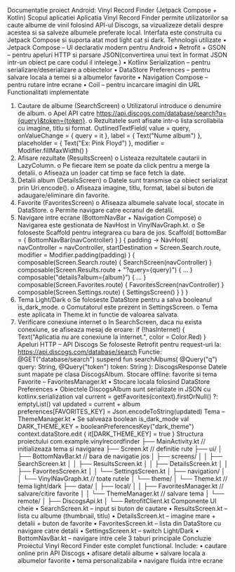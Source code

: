 Documentatie proiect Android: Vinyl Record
Finder (Jetpack Compose + Kotlin)
Scopul aplicatiei
Aplicatia Vinyl Record Finder permite utilizatorilor sa caute albume de vinil folosind API-ul
Discogs, sa vizualizeze detalii despre acestea si sa salveze albumele preferate local. Interfata este
construita cu Jetpack Compose si suporta atat mod light cat si dark.
Tehnologii utilizate
• Jetpack Compose – UI declarativ modern pentru Android
• Retrofit + GSON – pentru apeluri HTTP si parsare JSON(convertirea unui text în format
JSON intr-un obiect pe care codul il intelege.)
• Kotlinx Serialization – pentru serializare/deserializare a obiectelor
• DataStore Preferences – pentru salvare locala a temei si a albumelor favorite
• Navigation Compose – pentru rutare intre ecrane
• Coil – pentru incarcare imagini din URL
Functionalitati implementate
1. Cautare de albume (SearchScreen)
o Utilizatorul introduce o denumire de album.
o Apel API catre https://api.discogs.com/database/search?q={query}&token={token}.
o Rezultatele sunt afisate intr-o lista scrollabila cu imagine, titlu si format.
OutlinedTextField(
 value = query,
 onValueChange = { query = it },
 label = { Text("Nume album") },
 placeholder = { Text("Ex: Pink Floyd") },
 modifier = Modifier.fillMaxWidth()
)
2. Afisare rezultate (ResultsScreen)
o Listeaza rezultatele cautarii in LazyColumn.
o Pe fiecare item se poate da click pentru a merge la detalii.
o Afiseaza un loader cat timp se face fetch la date.
3. Detalii album (DetailsScreen)
o Datele sunt transmise ca obiect serializat prin Uri.encode().
o Afiseaza imagine, titlu, format, label si buton de adaugare/eliminare din favorite.
4. Favorite (FavoritesScreen)
o Afiseaza albumele salvate local, stocate in DataStore.
o Permite navigare catre ecranul de detalii.
5. Navigare intre ecrane (BottomNavBar + Navigation Compose)
o Navigarea este gestionata de NavHost in VinylNavGraph.kt.
o Se foloseste Scaffold pentru integrarea cu bara de jos.
Scaffold(
 bottomBar = { BottomNavBar(navController) }
) { padding ->
 NavHost(
 navController = navController,
 startDestination = Screen.Search.route,
 modifier = Modifier.padding(padding)
 ) {
 composable(Screen.Search.route) { SearchScreen(navController) }
 composable(Screen.Results.route + "?query={query}") { ... }
 composable("details?album={album}") { ... }
 composable(Screen.Favorites.route) { FavoritesScreen(navController) }
 composable(Screen.Settings.route) { SettingsScreen() }
 }
}
6. Tema Light/Dark
o Se foloseste DataStore pentru a salva booleanul is_dark_mode.
o Comutatorul este prezent in SettingsScreen.
o Tema este aplicata in Theme.kt in functie de valoarea salvata.
7. Verificare conexiune internet
o In SearchScreen, daca nu exista conexiune, se afiseaza mesaj de eroare:
if (!hasInternet) {
 Text("Aplicatia nu are conexiune la internet.", color = Color.Red)
}
Apeluri HTTP – API Discogs
Se foloseste Retrofit pentru request-uri la:
https://api.discogs.com/database/search
Functie:
@GET("database/search")
suspend fun searchAlbums(
 @Query("q") query: String,
 @Query("token") token: String
): DiscogsResponse
Datele sunt mapate pe clasa DiscogsAlbum.
Stocare offline: favorite si tema
Favorite – FavoritesManager.kt
• Stocare locala folosind DataStore Preferences
• Obiectele DiscogsAlbum sunt serializate in JSON cu kotlinx.serialization
val current = getFavorites(context).firstOrNull() ?: emptyList()
val updated = current + album
preferences[FAVORITES_KEY] = Json.encodeToString(updated)
Tema – ThemeManager.kt
• Se salveaza boolean is_dark_mode
val DARK_THEME_KEY = booleanPreferencesKey("dark_theme")
context.dataStore.edit { it[DARK_THEME_KEY] = true }
Structura proiectului
com.example.vinylrecordfinder
├── MainActivity.kt // initializeaza tema si navigarea
├── Screen.kt // definitie rute
├── ui/
│ ├── BottomNavBar.kt // bara de navigatie jos
│ ├── screens/
│ │ ├── SearchScreen.kt
│ │ ├── ResultsScreen.kt
│ │ ├── DetailsScreen.kt
│ │ ├── FavoritesScreen.kt
│ │ └── SettingsScreen.kt
│ ├── navigation/
│ │ └── VinylNavGraph.kt // toate rutele
│ └── theme/
│ └── Theme.kt // tema light/dark
├── data/
│ ├── local/
│ │ ├── FavoritesManager.kt // salvare/citire favorite
│ │ └── ThemeManager.kt // salvare tema
│ └── remote/
│ ├── DiscogsApi.kt
│ └── RetrofitClient.kt
Componente UI cheie
• SearchScreen.kt – input si buton de cautare
• ResultsScreen.kt – lista cu albume (thumbnail, titlu)
• DetailsScreen.kt – imagine mare + detalii + buton de favorite
• FavoritesScreen.kt – lista din DataStore cu navigare catre detalii
• SettingsScreen.kt – switch Light/Dark
• BottomNavBar.kt – navigare intre cele 3 taburi principale
Concluzie
Proiectul Vinyl Record Finder este complet functional. Include:
• cautare online prin API Discogs
• afisare detalii albume
• salvare locala a albumelor favorite
• tema personalizabila
• navigare fluida intre ecrane
